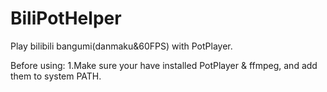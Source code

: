 # BiliPotHelper
Play bilibili bangumi(danmaku&amp;60FPS) with PotPlayer.

Before using:
1.Make sure your have installed PotPlayer & ffmpeg, and add them to system PATH.
